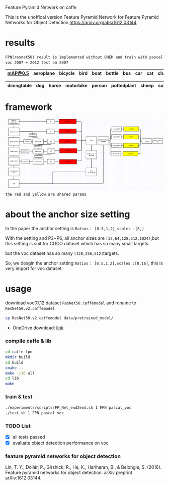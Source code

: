 Feature Pyramid Network on caffe

This is the unoffical version  Feature Pyramid Network for Feature Pyramid Networks for Object Detection https://arxiv.org/abs/1612.03144

# results
`FPN(resnet50) result is implemented without OHEM and train with pascal voc 2007 + 2012 test on 2007`


|mAP@0.5|aeroplane|bicycle|bird|boat|bottle|bus|car|cat|chair|cow|
|:--:|:-------:| -----:| --:| --:|-----:|--:|--:|--:|----:|--:|


|diningtable|dog |horse|motorbike|person |pottedplant|sheep|sofa|train|tv|
|----------:|:--:|:---:| -------:| -----:| -------:|----:|---:|----:|--:|

# framework
![](framework.png)
`the red and yellow are shared params`
# about the anchor size setting
In the paper the anchor setting is `Ratios： [0.5,1,2],scales :[8,]`

With the setting and P2~P6, all anchor sizes are  `[32,64,128,512,1024]`,but this setting is suit for COCO dataset which has so many small targets.

but the voc dataset has so many `[128,256,512]`targets.

So, we desgin the anchor setting:`Ratios： [0.5,1,2],scales :[8,16]`, this is very import for voc dataset.

# usage
download  voc07,12 dataset `ResNet50.caffemodel` and rename to `ResNet50.v2.caffemodel`
```bash
cp ResNet50.v2.caffemodel data/pretrained_model/
```
- OneDrive download: [link](https://onedrive.live.com/?authkey=%21AAFW2-FVoxeVRck&id=4006CBB8476FF777%2117887&cid=4006CBB8476FF777)
### compile  caffe & lib
```bash
cd caffe-fpn
mkdir build
cd build
cmake ..
make -j16 all
cd lib
make 
```
### train & test
```bash
./experiments/scripts/FP_Net_end2end.sh 1 FPN pascal_voc
./test.sh 1 FPN pascal_voc
```

### TODO List
 - [x] all tests passed
 - [x] evaluate  object detection  performance on voc
 
### feature pyramid networks for object detection

Lin, T. Y., Dollár, P., Girshick, R., He, K., Hariharan, B., & Belongie, S. (2016). Feature pyramid networks for object detection. arXiv preprint arXiv:1612.03144.
